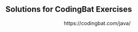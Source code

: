 
  <b><h2>Solutions for CodingBat Exercises</b></h1>
<p align="center">https://codingbat.com/java/</p>
